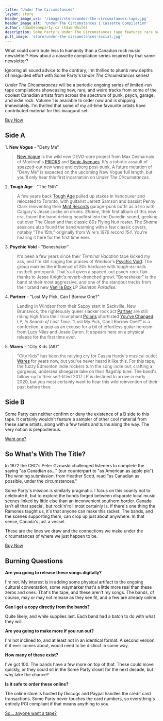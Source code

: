 ```yaml
---
title: "Under The Circumstances"
layout: store
header_image_uri: '/images/store/under-the-circumstances-tape.jpg'
header_image_alt: 'Under The Circumstances 1 Cassette Compilation'
author: adam@someparty.ca (Adam White)
description: Some Party's Under The Circumstances tape features rare songs from Tough Age, Partner, Wares, Psychic Void, and New Vogue
pull_image: 'store/under-the-circumstances-social.jpg'
---
```


What could contribute less to humanity than a Canadian rock music newsletter? How about a cassette compilation series inspired by that same newsletter?

Ignoring all sound advice to the contrary, I'm thrilled to plumb new depths of misguided effort with Some Party's *Under The Circumstances* series!

*Under The Circumstances* will be a periodic ongoing series of limited-run tape compilations showcasing new, rare, and weird tracks from some of the coolest Canadian artists from across the spectrum of punk, psych, garage, and indie rock. Volume 1 is available to order now and is shipping immediately. I'm thrilled that some of my all-time favourite artists have contributed material for this inaugural set.

<div class="tc dib mv3">
 <a href="https://www.discogs.com/sell/item/1046858451" target="_blank" class="bn ttu link white bg-purple dim f4 ph4 pv3 lh-copy h2">Buy Now</a>
</div>

## Side A

<span>1.</span> **New Vogue** - "Deny Me"

>[New Vogue](https://newvogue.bandcamp.com) is the wild new DEVO-core project from Max Desharnais of Montreal's [PRIORS](https://priorsmtl.bandcamp.com/) and [Sonic Avenues](https://sonicavenues.bandcamp.com/). It's a robotic assault of spazzed-out new wave and cyborg post-punk. A future mutation of "Deny Me" is expected on the upcoming New Vogue full length, but you'll only hear this first incarnation on *Under The Circumstances*.

<span>2.</span> **Tough Age** - "The 15th"

>A few years back [Tough Age](https://tough-age.bandcamp.com/) pulled up stakes in Vancouver and relocated to Toronto, with guitarist Jarrett Samson and bassist Penny Clark reinventing their [Mint Records](http://www.mintrecs.com/) garage-punk outfit as a trio with Calgary's Jesse Locke on drums. *Shame*, their first album of this new era, found the band delving headfirst into the Dunedin sound, geeking out over The Clean and that classic 80s Flying Nun roster. The *Shame* sessions also found the band warming with a few classic covers, notably "The 15th," originally from Wire's 1979 record *154*. You're hearing it here for the first time ever.

<span>3.</span> **Psychic Void** - "Boneshaker"

>It's been a few years since their *Terminal Vacation* tape kicked my ass, and I'm still singing the praises of Windsor's [Psychic Void](https://psychicvoid.bandcamp.com). The group marries the influence of 80s hardcore with tough-as-nails rustbelt protopunk. That's all given a spaced-out psych-rock flair thanks to Jesse Knight's reverb-drenched growl. "Boneshaker" is the band at their most aggressive, and one of the standout tracks from their brand new [Vanilla Box](https://vanillabox.bandcamp.com/) LP *Skeleton Paradise*.

<span>4.</span> **Partner** - "Lost My Pick, Can I Borrow One?"

>Landing in Windsor from their Sappy start in Sackville, New Brunswick, the righteously queer slacker rock act [Partner](https://www.partnerband.com) are still riding high from their triumphant [Polaris](https://polarismusicprize.ca/) shortlisted [You've Changed](http://youvechangedrecords.com/) LP, *In Search of Lost Time*. "Lost My Pick, Can I Borrow One?" is a confection, a quip as an excuse for a bit of effortless guitar heroism from Lucy Niles and Josée Caron. It appears here on a physical release for the first time ever.

<span>5.</span> **Wares** - "City Kids (Alt)"

>"City Kids" has been the rallying cry for Cassia Hardy's musical outlet [Wares](https://wares.bandcamp.com) for years now, but you've never heard it like this. For this tape, the fuzzy Edmonton indie rockers turn the song indie out, crafting a gorgeous, undersea shoegaze take on their flagship tune. The band's follow-up to their self-titled 2017 LP is destined to arrive in early 2020, but you most certainly want to hear this wild reinvention of their past before then.

## Side B

Some Party can neither confirm or deny the existence of a B side to this tape. It certainly wouldn't feature a sampler of other cool material from these same artists, along with a few twists and turns along the way. The very notion is preposterous.

<div class="tc dib mv3">
 <a href="https://www.discogs.com/sell/item/1046858451" target="_blank" class="bn ttu link white bg-purple dim f4 ph4 pv3 lh-copy h2">Want one?</a>
</div>

## So What's With The Title?

In 1972 the CBC's Peter Gzowski challenged listeners to complete the saying "as Canadian as..." (our counterpart to "as American as apple pie"). The winning submission, from Heather Scott, read "as Canadian as possible, under the circumstances."

Some Party's mission is similarly pragmatic. I focus on this county not to celebrate it, but to explore the bonds forged between disparate local music scenes linked by little else than an inconvenient southern border. Canada isn't all that special, but rock'n'roll most certainly is. If there's one thing the Ramones taught us, it's that anyone can make this racket. The bands, and the scenes supporting them, can crop up just about anywhere. In that sense, Canada's just a vessel.

These are the lines we draw and the connections we make under the circumstances of where we just happen to be.

<div class="tc dib mv3">
 <a href="https://www.discogs.com/sell/item/1046858451" target="_blank" class="bn ttu link white bg-purple dim f4 ph4 pv3 lh-copy h2">Buy Now</a>
</div>

## Burning Questions

**Are you going to release these songs digitally?**

I'm not. My interest is in adding some physical artifact to the ongoing cultural conversation, some waymarker that's a little more real than these zeros and ones. That's the tape, and these aren't my songs. The bands, of course, may or may not release as they see fit, and a few are already online.

**Can I get a copy directly from the bands?**

Quite likely, and while supplies last. Each band had a batch to do with what they will.

**Are you going to make more if you run out?**

I'm not inclined to, and at least not in an identical format. A second version, if it ever comes about, would need to be distinct in some way.

**How many of these exist?**

I've got 100. The bands have a few more on top of that. These could move quickly, or they could sit in the Some Party closet for the next decade, but why take the chance?

**Is it safe to order these online?**

The online store is hosted by Discogs and Paypal handles the credit card transactions. Some Party never touches the card numbers, so everything's entirely PCI compliant if that means anything to you.

<div class="tc dib mv3">
 <a href="https://www.discogs.com/sell/item/1046858451" target="_blank" class="bn ttu link white bg-purple dim f4 ph4 pv3 lh-copy h2">So... anyone want a tape?</a>
</div>
